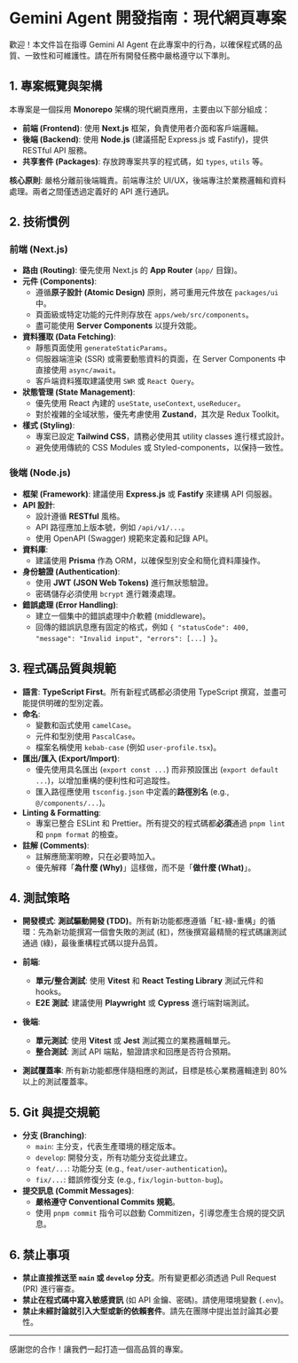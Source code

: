 # Gemini Agent 開發指南：現代網頁專案

歡迎！本文件旨在指導 Gemini AI Agent 在此專案中的行為，以確保程式碼的品質、一致性和可維護性。請在所有開發任務中嚴格遵守以下準則。

## 1. 專案概覽與架構

本專案是一個採用 **Monorepo** 架構的現代網頁應用，主要由以下部分組成：

- **前端 (Frontend)**: 使用 **Next.js** 框架，負責使用者介面和客戶端邏輯。
- **後端 (Backend)**: 使用 **Node.js** (建議搭配 Express.js 或 Fastify)，提供 RESTful API 服務。
- **共享套件 (Packages)**: 存放跨專案共享的程式碼，如 `types`, `utils` 等。

**核心原則**: 嚴格分離前後端職責。前端專注於 UI/UX，後端專注於業務邏輯和資料處理。兩者之間僅透過定義好的 API 進行通訊。

## 2. 技術慣例

### 前端 (Next.js)

- **路由 (Routing)**: 優先使用 Next.js 的 **App Router** (`app/` 目錄)。
- **元件 (Components)**:
  - 遵循**原子設計 (Atomic Design)** 原則，將可重用元件放在 `packages/ui` 中。
  - 頁面級或特定功能的元件則存放在 `apps/web/src/components`。
  - 盡可能使用 **Server Components** 以提升效能。
- **資料獲取 (Data Fetching)**:
  - 靜態頁面使用 `generateStaticParams`。
  - 伺服器端渲染 (SSR) 或需要動態資料的頁面，在 Server Components 中直接使用 `async/await`。
  - 客戶端資料獲取建議使用 `SWR` 或 `React Query`。
- **狀態管理 (State Management)**:
  - 優先使用 React 內建的 `useState`, `useContext`, `useReducer`。
  - 對於複雜的全域狀態，優先考慮使用 **Zustand**，其次是 Redux Toolkit。
- **樣式 (Styling)**:
  - 專案已設定 **Tailwind CSS**，請務必使用其 utility classes 進行樣式設計。
  - 避免使用傳統的 CSS Modules 或 Styled-components，以保持一致性。

### 後端 (Node.js)

- **框架 (Framework)**: 建議使用 **Express.js** 或 **Fastify** 來建構 API 伺服器。
- **API 設計**:
  - 設計遵循 **RESTful** 風格。
  - API 路徑應加上版本號，例如 `/api/v1/...`。
  - 使用 OpenAPI (Swagger) 規範來定義和記錄 API。
- **資料庫**:
  - 建議使用 **Prisma** 作為 ORM，以確保型別安全和簡化資料庫操作。
- **身份驗證 (Authentication)**:
  - 使用 **JWT (JSON Web Tokens)** 進行無狀態驗證。
  - 密碼儲存必須使用 `bcrypt` 進行雜湊處理。
- **錯誤處理 (Error Handling)**:
  - 建立一個集中的錯誤處理中介軟體 (middleware)。
  - 回傳的錯誤訊息應有固定的格式，例如 `{ "statusCode": 400, "message": "Invalid input", "errors": [...] }`。

## 3. 程式碼品質與規範

- **語言**: **TypeScript First**。所有新程式碼都必須使用 TypeScript 撰寫，並盡可能提供明確的型別定義。
- **命名**:
  - 變數和函式使用 `camelCase`。
  - 元件和型別使用 `PascalCase`。
  - 檔案名稱使用 `kebab-case` (例如 `user-profile.tsx`)。
- **匯出/匯入 (Export/Import)**:
  - 優先使用具名匯出 (`export const ...`) 而非預設匯出 (`export default ...`)，以增加重構的便利性和可追蹤性。
  - 匯入路徑應使用 `tsconfig.json` 中定義的**路徑別名** (e.g., `@/components/...`)。
- **Linting & Formatting**:
  - 專案已整合 ESLint 和 Prettier。所有提交的程式碼都**必須**通過 `pnpm lint` 和 `pnpm format` 的檢查。
- **註解 (Comments)**:
  - 註解應簡潔明瞭，只在必要時加入。
  - 優先解釋「**為什麼 (Why)**」這樣做，而不是「**做什麼 (What)**」。

## 4. 測試策略

- **開發模式**: **測試驅動開發 (TDD)**。所有新功能都應遵循「紅-綠-重構」的循環：先為新功能撰寫一個會失敗的測試 (紅)，然後撰寫最精簡的程式碼讓測試通過 (綠)，最後重構程式碼以提升品質。

- **前端**:
  - **單元/整合測試**: 使用 **Vitest** 和 **React Testing Library** 測試元件和 hooks。
  - **E2E 測試**: 建議使用 **Playwright** 或 **Cypress** 進行端對端測試。
- **後端**:
  - **單元測試**: 使用 **Vitest** 或 **Jest** 測試獨立的業務邏輯單元。
  - **整合測試**: 測試 API 端點，驗證請求和回應是否符合預期。
- **測試覆蓋率**: 所有新功能都應伴隨相應的測試，目標是核心業務邏輯達到 80% 以上的測試覆蓋率。

## 5. Git 與提交規範

- **分支 (Branching)**:
  - `main`: 主分支，代表生產環境的穩定版本。
  - `develop`: 開發分支，所有功能分支從此建立。
  - `feat/...`: 功能分支 (e.g., `feat/user-authentication`)。
  - `fix/...`: 錯誤修復分支 (e.g., `fix/login-button-bug`)。
- **提交訊息 (Commit Messages)**:
  - **嚴格遵守 Conventional Commits 規範**。
  - 使用 `pnpm commit` 指令可以啟動 Commitizen，引導您產生合規的提交訊息。

## 6. 禁止事項

- **禁止直接推送至 `main` 或 `develop` 分支**。所有變更都必須透過 Pull Request (PR) 進行審查。
- **禁止在程式碼中寫入敏感資訊** (如 API 金鑰、密碼)。請使用環境變數 (`.env`)。
- **禁止未經討論就引入大型或新的依賴套件**。請先在團隊中提出並討論其必要性。

---

感謝您的合作！讓我們一起打造一個高品質的專案。
